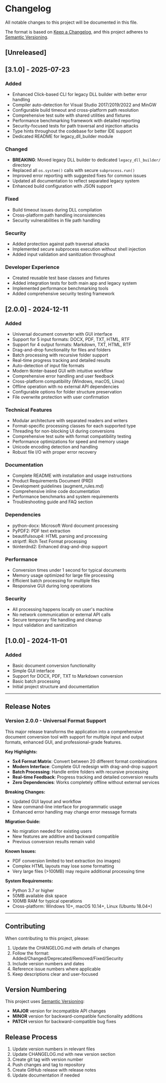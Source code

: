 # Changelog

All notable changes to this project will be documented in this file.

The format is based on [Keep a Changelog](https://keepachangelog.com/en/1.0.0/),
and this project adheres to [Semantic Versioning](https://semver.org/spec/v2.0.0.html).

## [Unreleased]

## [3.1.0] - 2025-07-23

### Added
- Enhanced Click-based CLI for legacy DLL builder with better error handling
- Compiler auto-detection for Visual Studio 2017/2019/2022 and MinGW
- Configurable build timeout and cross-platform path resolution
- Comprehensive test suite with shared utilities and fixtures
- Performance benchmarking framework with detailed reporting
- Security-focused tests for path traversal and injection attacks
- Type hints throughout the codebase for better IDE support
- Dedicated README for legacy_dll_builder module

### Changed
- **BREAKING**: Moved legacy DLL builder to dedicated `legacy_dll_builder/` directory
- Replaced all `os.system()` calls with secure `subprocess.run()`
- Improved error reporting with suggested fixes for common issues
- Updated all documentation to reflect separated legacy system
- Enhanced build configuration with JSON support

### Fixed
- Build timeout issues during DLL compilation
- Cross-platform path handling inconsistencies
- Security vulnerabilities in file path handling

### Security
- Added protection against path traversal attacks
- Implemented secure subprocess execution without shell injection
- Added input validation and sanitization throughout

### Developer Experience
- Created reusable test base classes and fixtures
- Added integration tests for both main app and legacy system
- Implemented performance benchmarking tools
- Added comprehensive security testing framework

## [2.0.0] - 2024-12-11

### Added
- Universal document converter with GUI interface
- Support for 5 input formats: DOCX, PDF, TXT, HTML, RTF
- Support for 4 output formats: Markdown, TXT, HTML, RTF
- Drag-and-drop functionality for files and folders
- Batch processing with recursive folder support
- Real-time progress tracking and detailed results
- Auto-detection of input file formats
- Modern tkinter-based GUI with intuitive workflow
- Comprehensive error handling and user feedback
- Cross-platform compatibility (Windows, macOS, Linux)
- Offline operation with no external API dependencies
- Configurable options for folder structure preservation
- File overwrite protection with user confirmation

### Technical Features
- Modular architecture with separated readers and writers
- Format-specific processing classes for each supported type
- Threading for non-blocking UI during conversions
- Comprehensive test suite with format compatibility testing
- Performance optimizations for speed and memory usage
- Unicode encoding detection and handling
- Robust file I/O with proper error recovery

### Documentation
- Complete README with installation and usage instructions
- Product Requirements Document (PRD)
- Development guidelines (augment_rules.md)
- Comprehensive inline code documentation
- Performance benchmarks and system requirements
- Troubleshooting guide and FAQ section

### Dependencies
- python-docx: Microsoft Word document processing
- PyPDF2: PDF text extraction
- beautifulsoup4: HTML parsing and processing
- striprtf: Rich Text Format processing
- tkinterdnd2: Enhanced drag-and-drop support

### Performance
- Conversion times under 1 second for typical documents
- Memory usage optimized for large file processing
- Efficient batch processing for multiple files
- Responsive GUI during long operations

### Security
- All processing happens locally on user's machine
- No network communication or external API calls
- Secure temporary file handling and cleanup
- Input validation and sanitization

## [1.0.0] - 2024-11-01

### Added
- Basic document conversion functionality
- Simple GUI interface
- Support for DOCX, PDF, TXT to Markdown conversion
- Basic batch processing
- Initial project structure and documentation

---

## Release Notes

### Version 2.0.0 - Universal Format Support
This major release transforms the application into a comprehensive document conversion tool with support for multiple input and output formats, enhanced GUI, and professional-grade features.

**Key Highlights:**
- **5x4 Format Matrix**: Convert between 20 different format combinations
- **Modern Interface**: Complete GUI redesign with drag-and-drop support
- **Batch Processing**: Handle entire folders with recursive processing
- **Real-time Feedback**: Progress tracking and detailed conversion results
- **Zero Dependencies**: Works completely offline without external services

**Breaking Changes:**
- Updated GUI layout and workflow
- New command-line interface for programmatic usage
- Enhanced error handling may change error message formats

**Migration Guide:**
- No migration needed for existing users
- New features are additive and backward compatible
- Previous conversion results remain valid

**Known Issues:**
- PDF conversion limited to text extraction (no images)
- Complex HTML layouts may lose some formatting
- Very large files (>100MB) may require additional processing time

**System Requirements:**
- Python 3.7 or higher
- 50MB available disk space
- 100MB RAM for typical operations
- Cross-platform: Windows 10+, macOS 10.14+, Linux (Ubuntu 18.04+)

---

## Contributing

When contributing to this project, please:
1. Update the CHANGELOG.md with details of changes
2. Follow the format: Added/Changed/Deprecated/Removed/Fixed/Security
3. Include version numbers and dates
4. Reference issue numbers where applicable
5. Keep descriptions clear and user-focused

## Version Numbering

This project uses [Semantic Versioning](https://semver.org/):
- **MAJOR** version for incompatible API changes
- **MINOR** version for backward-compatible functionality additions  
- **PATCH** version for backward-compatible bug fixes

## Release Process

1. Update version numbers in relevant files
2. Update CHANGELOG.md with new version section
3. Create git tag with version number
4. Push changes and tag to repository
5. Create GitHub release with release notes
6. Update documentation if needed
